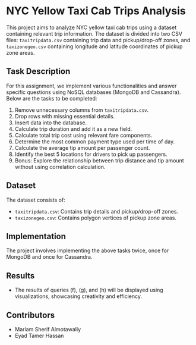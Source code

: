 # NYC Yellow Taxi Cab Trips Analysis

This project aims to analyze NYC yellow taxi cab trips using a dataset containing relevant trip information. The dataset is divided into two CSV files: `taxitripdata.csv` containing trip data and pickup/drop-off zones, and `taxizonegeo.csv` containing longitude and latitude coordinates of pickup zone areas.

## Task Description

For this assignment, we implement various functionalities and answer specific questions using NoSQL databases (MongoDB and Cassandra). Below are the tasks to be completed:

1. Remove unnecessary columns from `taxitripdata.csv`.
2. Drop rows with missing essential details.
3. Insert data into the database.
4. Calculate trip duration and add it as a new field.
5. Calculate total trip cost using relevant fare components.
6. Determine the most common payment type used per time of day.
7. Calculate the average tip amount per passenger count.
8. Identify the best 5 locations for drivers to pick up passengers.
9. Bonus: Explore the relationship between trip distance and tip amount without using correlation calculation.

## Dataset

The dataset consists of:
- `taxitripdata.csv`: Contains trip details and pickup/drop-off zones.
- `taxizonegeo.csv`: Contains polygon vertices of pickup zone areas.

## Implementation

The project involves implementing the above tasks twice, once for MongoDB and once for Cassandra.

## Results

- The results of queries (f), (g), and (h) will be displayed using visualizations, showcasing creativity and efficiency.

## Contributors

- Mariam Sherif Almotawally
- Eyad Tamer Hassan
